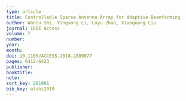 ```yaml
---
type: article
title: Controllable Sparse Antenna Array for Adaptive Beamforming
author: Wanlu Shi, Yingsong Li, Luyu Zhao, Xiaoguang Liu
journal: IEEE Access
volume: 7
number:
year:
month:
doi: 10.1109/ACCESS.2018.2889877
pages: 6412-6423
publisher:
booktitle:
note:
sort_key: 201901
bib_key: wlshi2019
---
```

